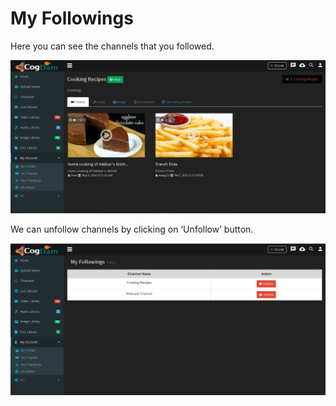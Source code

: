 # My Followings

Here you can see the channels that you followed.

![](../.gitbook/assets/image%20%2822%29.png)

We can unfollow channels by clicking on ‘Unfollow’ button.

![](../.gitbook/assets/image%20%28109%29.png)



